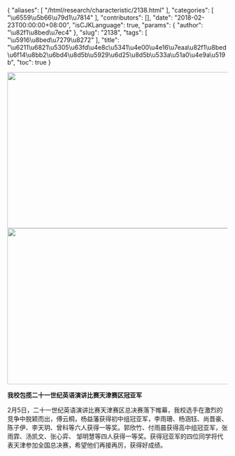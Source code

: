 {
    "aliases": [
        "/html/research/characteristic/2138.html"
    ],
    "categories": [
        "\u6559\u5b66\u79d1\u7814"
    ],
    "contributors": [],
    "date": "2018-02-23T00:00:00+08:00",
    "isCJKLanguage": true,
    "params": {
        "author": "\u82f1\u8bed\u7ec4"
    },
    "slug": "2138",
    "tags": [
        "\u5916\u8bed\u7279\u8272"
    ],
    "title": "\u6211\u6821\u5305\u63fd\u4e8c\u5341\u4e00\u4e16\u7eaa\u82f1\u8bed\u6f14\u8bb2\u6bd4\u8d5b\u5929\u6d25\u8d5b\u533a\u51a0\u4e9a\u519b",
    "toc": true
}


<img
    src="https://cdn.tfls.online/mirror/full/ba7dbc391e8b2e017631c771e8294a39469d9caf.jpg"
    style="display:block;margin-left:auto;margin-right:auto;"
    decoding="async"
    fetchpriority="auto"
    loading="lazy"
    height="356"
    width="533"
/>
<img
    src="https://cdn.tfls.online/mirror/full/99be07edb0c53417d9477f4f75d9362a8a7b585b.jpg"
    style="display:block;margin-left:auto;margin-right:auto;"
    decoding="async"
    fetchpriority="auto"
    loading="lazy"
    height="356"
    width="533"
/>







**我校包揽二十一世纪英语演讲比赛天津赛区冠亚军**




2月5日，二十一世纪英语演讲比赛天津赛区总决赛落下帷幕，我校选手在激烈的竞争中脱颖而出，傅云桐，杨益藩获得初中组冠亚军，李雨珊、杨涵钰、尚晋豪、陈子伊、李天玥、曾科等六人获得一等奖。郭欣竹、付雨晨获得高中组冠亚军，张雨霏、汤凯文、张心弈、 邹明慧等四人获得一等奖。获得冠亚军的四位同学将代表天津参加全国总决赛，希望他们再接再厉，获得好成绩。




  



